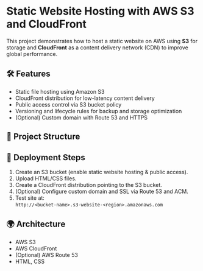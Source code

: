 # Static Website Hosting with AWS S3 and CloudFront

This project demonstrates how to host a static website on AWS using **S3** for storage and **CloudFront** as a content delivery network (CDN) to improve global performance.

## 🛠️ Features

- Static file hosting using Amazon S3
- CloudFront distribution for low-latency content delivery
- Public access control via S3 bucket policy
- Versioning and lifecycle rules for backup and storage optimization
- (Optional) Custom domain with Route 53 and HTTPS

## 📁 Project Structure


## 🚀 Deployment Steps

1. Create an S3 bucket (enable static website hosting & public access).
2. Upload HTML/CSS files.
3. Create a CloudFront distribution pointing to the S3 bucket.
4. (Optional) Configure custom domain and SSL via Route 53 and ACM.
5. Test site at:  
   `http://<bucket-name>.s3-website-<region>.amazonaws.com`

## 🌍 Architecture
- AWS S3
- AWS CloudFront
- (Optional) AWS Route 53
- HTML, CSS


